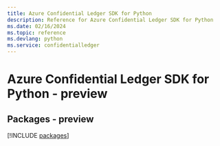 ```yaml
---
title: Azure Confidential Ledger SDK for Python
description: Reference for Azure Confidential Ledger SDK for Python
ms.date: 02/16/2024
ms.topic: reference
ms.devlang: python
ms.service: confidentialledger
---
```

# Azure Confidential Ledger SDK for Python - preview
## Packages - preview
[!INCLUDE [packages](confidential-ledger-index.md)]